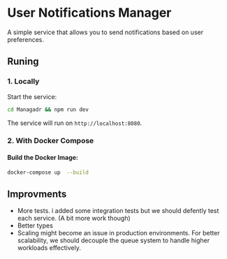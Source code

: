 # User Notifications Manager

A simple service that allows you to send notifications based on user preferences.

## Runing
### **1. Locally**
Start the service:
```bash
cd Managadr && npm run dev
```
The service will run on `http://localhost:8080`.

### **2. With Docker Compose**

#### Build the Docker Image:
```bash
docker-compose up  --build
```

## Improvments
 - More tests. i added some integration tests but we should defently 
test each service. (A bit more work though)
- Better types
- Scaling might become an issue in production environments. For better scalability, we should decouple the queue system to handle higher workloads effectively.